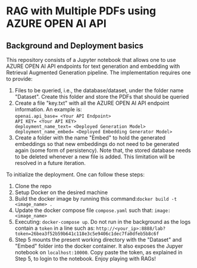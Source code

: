 # RAG with Multiple PDFs using AZURE OPEN AI API

## Background and Deployment basics
This repository consists of a Jupyter notebook that allows one to use AZURE OPEN AI API endpoints for text generation and embedding with Retrieval Augmented Generation pipeline. The implementation 
requires one to provide: 
1. Files to be queried, i.e., the database/dataset, under the folder name "Dataset". Create this folder and store the PDFs that should be queried
2. Create a file "key.txt" with all the AZURE OPEN AI API endpoint information. An example is:                           
 `openai.api_base= <Your API Endpoint>                                                                                 
 API KEY= <Your API KEY>                                                                              
 deployment_name_text= <Deployed Generation Model>                                                 
 deployment_name_embed= <Deployed Embedding Generator Model>
`
3. Create a folder with the name "Embed" to hold the generated embeddings so that new embeddings do not need to be generated again (some form of persistency). Note that, the stored database needs to 
be deleted whenever a new file is added. This limitation will be resolved in a future iteration. 

To initialize the deployment. One can follow these steps: 
1. Clone the repo
2. Setup Docker on the desired machine
3. Build the docker image by running this command:`docker build -t <image_name> .`
4. Update the docker compose file `compose.yaml` such that: `image: <image_name>` 
5. Executing: `docker-compose up`. Do not run in the background as the logs contain a `token` in a line such as: `http://<your_ip>:8888/lab?token=26bea3f52b59b641c118e3c5e9406c1dec7fa0dfeb5b8c6f`
6. Step 5 mounts the present working directory with the "Dataset" and "Embed" folder into the docker container. It also exposes the Jupyer notebook on `localhost:10000`. Copy paste the token, as 
explained in Step 5, to login to the notebook. Enjoy playing with RAGs!

